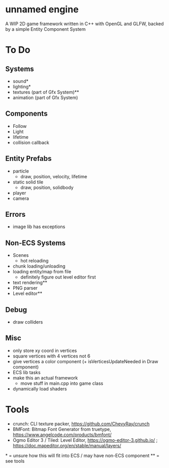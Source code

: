 # unnamed engine
A WIP 2D game framework written in C++ with OpenGL and GLFW, backed by a simple Entity Component System

# To Do 
## Systems
- sound\*
- lighting\*
- textures (part of Gfx System)\*\*
- animation (part of Gfx System)

## Components
- Follow
- Light 
- lifetime
- collision callback

## Entity Prefabs
- particle
    - draw, position, velocity, lifetime
- static solid tile
    - draw, position, solidbody
- player
- camera

## Errors
- image lib has exceptions

## Non-ECS Systems
- Scenes
    - hot reloading
- chunk loading/unloading
- loading entity/map from file
    - definitely figure out level editor first
- text rendering\*\*
- PNG parser 
- Level editor\*\*

## Debug
- draw colliders

## Misc
- only store xy coord in vertices
- square vertices with 4 vertices not 6
- give vertices a color component (+ isVerticesUpdateNeeded in Draw component)
- ECS lib tasks
- make this an actual framework 
    - move stuff in main.cpp into game class
- dynamically load shaders

# Tools 
- crunch: CLI texture packer, https://github.com/ChevyRay/crunch
- BMFont: Bitmap Font Generator from truetype, https://www.angelcode.com/products/bmfont/
- Ogmo Editor 3 / Tiled: Level Editor, https://ogmo-editor-3.github.io/ ; https://doc.mapeditor.org/en/stable/manual/layers/


\* = unsure how this will fit into ECS / may have non-ECS component
\*\* = see tools
